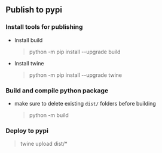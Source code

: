 ## Publish to pypi
### Install tools for publishing
- Install build
  > python -m pip install --upgrade build
- Install twine
  > python -m pip install --upgrade twine
### Build and compile python package
- make sure to delete existing `dist/` folders before building
  > python -m build
### Deploy to pypi
> twine upload dist/*
